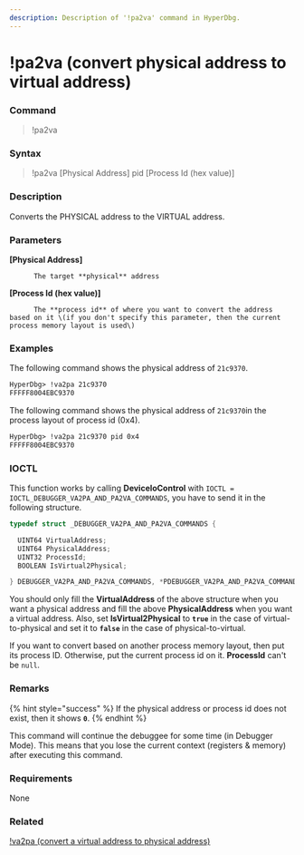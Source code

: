 ```yaml
---
description: Description of '!pa2va' command in HyperDbg.
---
```


# !pa2va \(convert physical address to virtual address\)

### Command

> !pa2va

### Syntax

> !pa2va \[Physical Address\] pid \[Process Id \(hex value\)\]

### Description

Converts the PHYSICAL address to the VIRTUAL address.

### Parameters

**\[Physical Address\]**

          The target **physical** address

**\[Process Id \(hex value\)\]**

          The **process id** of where you want to convert the address based on it \(if you don't specify this parameter, then the current process memory layout is used\)

### Examples

The following command shows the physical address of `21c9370`.

```diff
HyperDbg> !va2pa 21c9370
FFFFF8004EBC9370
```

The following command shows the physical address of `21c9370`in the process layout of process id \(0x4\).

```diff
HyperDbg> !va2pa 21c9370 pid 0x4
FFFFF8004EBC9370
```

### IOCTL

This function works by calling **DeviceIoControl** with `IOCTL = IOCTL_DEBUGGER_VA2PA_AND_PA2VA_COMMANDS`, you have to send it in the following structure.

```c
typedef struct _DEBUGGER_VA2PA_AND_PA2VA_COMMANDS {

  UINT64 VirtualAddress;
  UINT64 PhysicalAddress;
  UINT32 ProcessId;
  BOOLEAN IsVirtual2Physical;

} DEBUGGER_VA2PA_AND_PA2VA_COMMANDS, *PDEBUGGER_VA2PA_AND_PA2VA_COMMANDS;
```

You should only fill the **VirtualAddress** of the above structure when you want a physical address and fill the above **PhysicalAddress** when you want a virtual address. Also, set **IsVirtual2Physical** to **`true`** in the case of virtual-to-physical and set it to **`false`** in the case of physical-to-virtual.

If you want to convert based on another process memory layout, then put its process ID. Otherwise, put the current process id on it. **ProcessId** can't be `null`.

### **Remarks**

{% hint style="success" %}
If the physical address or process id does not exist, then it shows **`0`**.
{% endhint %}

This command will continue the debuggee for some time \(in Debugger Mode\). This means that you lose the current context \(registers & memory\) after executing this command.

### Requirements

None

### Related

[!va2pa \(convert a virtual address to physical address\)](https://docs.hyperdbg.com/commands/extension-commands/va2pa)

